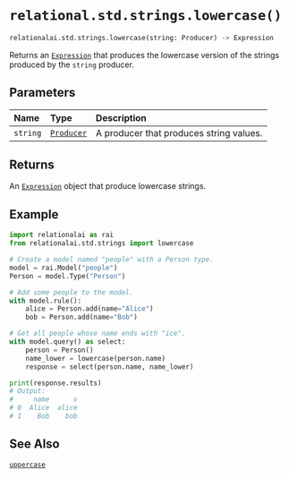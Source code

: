 # `relational.std.strings.lowercase()`

```python
relationalai.std.strings.lowercase(string: Producer) -> Expression
```

Returns an [`Expression`](../../Expression.md) that produces the lowercase version
of the strings produced by the `string` producer.

## Parameters

| Name | Type | Description |
| :--- | :--- | :------ |
| `string` | [`Producer`](../../../Producer/README.md) | A producer that produces string values. |

## Returns

An [`Expression`](../../../Expression.md) object that produce lowercase strings.

## Example

```python
import relationalai as rai
from relationalai.std.strings import lowercase

# Create a model named "people" with a Person type.
model = rai.Model("people")
Person = model.Type("Person")

# Add some people to the model.
with model.rule():
    alice = Person.add(name="Alice")
    bob = Person.add(name="Bob")

# Get all people whose name ends with "ice".
with model.query() as select:
    person = Person()
    name_lower = lowercase(person.name)
    response = select(person.name, name_lower)

print(response.results)
# Output:
#     name      v
# 0  Alice  alice
# 1    Bob    bob
```

## See Also

[`uppercase`](./uppercase.md)
